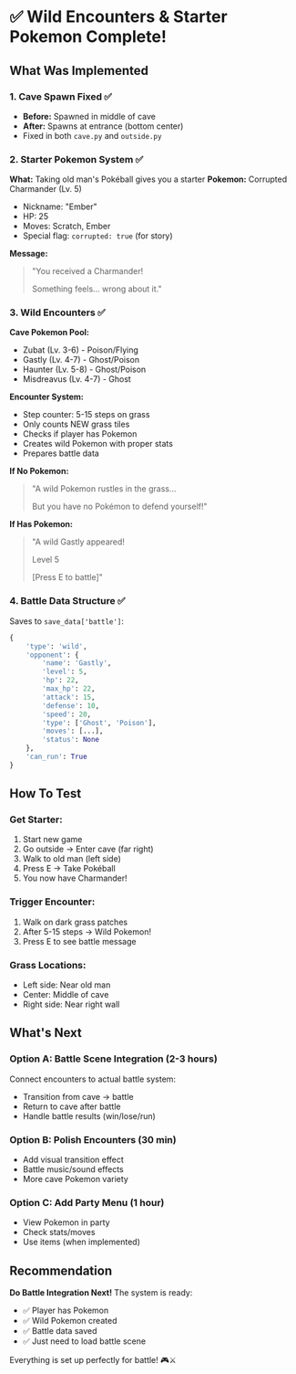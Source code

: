 # ✅ Wild Encounters & Starter Pokemon Complete!

## What Was Implemented

### 1. **Cave Spawn Fixed** ✅
- **Before:** Spawned in middle of cave
- **After:** Spawns at entrance (bottom center)
- Fixed in both `cave.py` and `outside.py`

### 2. **Starter Pokemon System** ✅
**What:** Taking old man's Pokéball gives you a starter
**Pokemon:** Corrupted Charmander (Lv. 5)
- Nickname: "Ember"
- HP: 25
- Moves: Scratch, Ember
- Special flag: `corrupted: true` (for story)

**Message:**
> "You received a Charmander!
> 
> Something feels... wrong about it."

### 3. **Wild Encounters** ✅
**Cave Pokemon Pool:**
- Zubat (Lv. 3-6) - Poison/Flying
- Gastly (Lv. 4-7) - Ghost/Poison
- Haunter (Lv. 5-8) - Ghost/Poison
- Misdreavus (Lv. 4-7) - Ghost

**Encounter System:**
- Step counter: 5-15 steps on grass
- Only counts NEW grass tiles
- Checks if player has Pokemon
- Creates wild Pokemon with proper stats
- Prepares battle data

**If No Pokemon:**
> "A wild Pokemon rustles in the grass...
> 
> But you have no Pokémon to defend yourself!"

**If Has Pokemon:**
> "A wild Gastly appeared!
> 
> Level 5
> 
> [Press E to battle]"

### 4. **Battle Data Structure** ✅
Saves to `save_data['battle']`:
```python
{
    'type': 'wild',
    'opponent': {
        'name': 'Gastly',
        'level': 5,
        'hp': 22,
        'max_hp': 22,
        'attack': 15,
        'defense': 10,
        'speed': 20,
        'type': ['Ghost', 'Poison'],
        'moves': [...],
        'status': None
    },
    'can_run': True
}
```

## How To Test

### **Get Starter:**
1. Start new game
2. Go outside → Enter cave (far right)
3. Walk to old man (left side)
4. Press E → Take Pokéball
5. You now have Charmander!

### **Trigger Encounter:**
1. Walk on dark grass patches
2. After 5-15 steps → Wild Pokemon!
3. Press E to see battle message

### **Grass Locations:**
- Left side: Near old man
- Center: Middle of cave
- Right side: Near right wall

## What's Next

### **Option A: Battle Scene Integration** (2-3 hours)
Connect encounters to actual battle system:
- Transition from cave → battle
- Return to cave after battle
- Handle battle results (win/lose/run)

### **Option B: Polish Encounters** (30 min)
- Add visual transition effect
- Battle music/sound effects
- More cave Pokemon variety

### **Option C: Add Party Menu** (1 hour)
- View Pokemon in party
- Check stats/moves
- Use items (when implemented)

## Recommendation

**Do Battle Integration Next!** The system is ready:
- ✅ Player has Pokemon
- ✅ Wild Pokemon created
- ✅ Battle data saved
- ✅ Just need to load battle scene

Everything is set up perfectly for battle! 🎮⚔️
